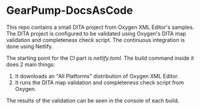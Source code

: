 # GearPump-DocsAsCode

This repo contains a small DITA project from Oxygen XML Editor's samples. The DITA project is configured to be validated using Oxygen's DITA map validation and completeness check script. The continuous integration is done using Netlify.

The starting point for the CI part is *netlify.toml*. The build command inside it does 2 main things:
1. It downloads an "All Platforms" distribution of Oxygen XML Editor.
2. It runs the DITA map validation and completeness check script from Oxygen.

The results of the validation can be seen in the console of each build.
